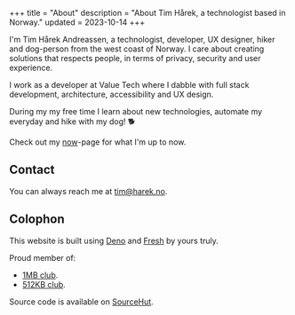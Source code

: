 +++
title = "About"
description = "About Tim Hårek, a technologist based in Norway."
updated = 2023-10-14 
+++

I'm Tim Hårek Andreassen, a technologist, developer, UX designer, hiker and
dog-person from the west coast of Norway. I care about creating solutions that
respects people, in terms of privacy, security and user experience.

I work as a developer at Value Tech where I dabble with full stack development,
architecture, accessibility and UX design.

During my my free time I learn about new technologies, automate my everyday and
hike with my dog! 🐕

Check out my [now](/now)-page for what I'm up to now.

## Contact

You can always reach me at
<a href="mailto:tim@harek.no" rel="me">tim@harek.no</a>.

## Colophon

This website is built using [Deno][deno] and [Fresh][deno_fresh] by yours truly.

Proud member of:

- [1MB club][1mb].
- [512KB club][512kb].

Source code is available on [SourceHut][sourcehut].

[1984]: https://1984hosting.com
[deno]: https://deno.com/
[deno_fresh]: https://fresh.deno.dev/
[1mb]: https://1mb.club
[512kb]: https://512kb.club
[sourcehut]: https://git.sr.ht/~timharek/timharek.no
